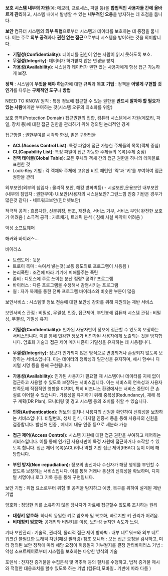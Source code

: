 **보호**
**시스템 내부의 자원**(예: 메모리, 프로세스, 파일 등)을 **합법적인 사용자들 간에 올바르게 관리**하고, 시스템 내에서 발생할 수 있는 **내부적인 오용**을 방지하는 데 초점을 둡니다.

**보안**
컴퓨터 시스템의 **외부 위협**으로부터 시스템과 데이터를 보호하는 데 중점을 둡니다. 이는 주로 **외부 공격자**나 **권한 없는 접근**으로부터 시스템을 방어하는 것을 의미합니다.

- **기밀성(Confidentiality)**: 데이터를 권한이 없는 사람이 읽지 못하도록 보호.
- **무결성(Integrity)**: 데이터가 허가받지 않은 변경을 방지.
- **가용성(Availability)**: 시스템과 데이터가 권한 있는 사용자에게 항상 접근 가능하게 보장.

**정책** : 시스템이 **무엇을 해야 하는가**에 대한 **규칙**과 **목표**
**기법** : 정책을 **어떻게 구현할 것인가**를 다루는 **구체적인 도구**나 **방법**

NEED TO KNOW 원칙 : 특정 정보에 접근할 수 있는 권한을 **반드시 알아야 할 필요가 있는 사람**에게만 부여하는 것(시스템 오류의 최소화를 위함)

보호 영역(Protection Domain)
접근권한의 집합, 컴퓨터 시스템에서 자원(메모리, 파일, 장치 등)에 대한 접근 권한을 관리하기 위해 정의된 논리적인 경계

접근행렬 : 권한부여를 시각화 한것, 밑은 구현법들

- **ACL(Access Control List)**: 특정 파일에 접근 가능한 주체들의 목록(객체 중심)
- **CL(Capability List)**: 특정 파일이 접근 가능한 주체들의 목록(주체 중심)
- **전역 테이블(Global Table)**: 모든 주체와 객체 간의 접근 권한을 하나의 테이블로 표현한 것
- Look-Key 기법 : 각 객체와 주체에 고유한 비트 패턴인 '락'과 '키'를 부여하여 접근 권한을 관리

외부보안(외부의 침입자 : 물리적 보안, 해킹 방화벽등) - 시설보안,운용보안
내부보안(내부의 침입자 : 권한부여)
UI보안(사용자의 시스탬보안? 그런느낌 인증 기반은 경우가 많은것 같다) - 네트워크보안(인터넷보안)

적극적 공격 : 흐름차단, 신분위장, 변조, 재전송, 서비스 거부, 서비스 부인( 완전한 보호가 어려움 )
소극적 공격 : 가로채기, 트래픽 분석 ( 침해 사실 파악이 어려움 )

악성 소프트웨어 

해커와 바이러스...

바이러스 
- 트랩도어 : 뒷문
- 트로이 목마 : 속여서 넣는것( 보통 용도외로 프로그램이 사용됨 )
- 논리폭탄 : 조건에 따라 기기에 피해를주는 폭탄
- 좀비  : 디도스에 주로 쓰이는 분산 점령? 공격? 프로그램
- 바이러스 : 다른 프로그램을 수정해서 감염시키는 프로그램
- 웜 : 자가 복제를 통한 전파 프로그램 바이러스와 비슷한 부분이 많음

보안서비스 : 시스템및 정보 전송에 대한 보안성 강화를 위해 지원되는 제반 서비스

보안서비스 관점 : 비밀성, 무결성, 인증, 접근제어, 부인봉쇄
컴퓨터 시스템 관점 : 비밀성, 무결성, 기밀성 유지

- **기밀성(Confidentiality):** 인가된 사용자만이 정보에 접근할 수 있도록 보장하는 서비스입니다. 이를 통해 민감한 정보가 비인가된 사용자에게 노출되는 것을 방지합니다. 암호화 기술과 접근 제어 메커니즘이 기밀성을 유지하는 데 사용됩니다.
    
- **무결성(Integrity):** 정보가 인가되지 않은 방식으로 변경되거나 손상되지 않도록 보장하는 서비스입니다. 이는 데이터의 정확성과 일관성을 유지하며, 해시 함수나 디지털 서명 등을 통해 구현됩니다.

- **가용성(Availability):** 인가된 사용자가 필요할 때 시스템이나 데이터를 지체 없이 접근하고 사용할 수 있도록 보장하는 서비스입니다. 이는 서비스의 연속성과 사용자 만족도에 직접적인 영향을 미치며, 특히 비즈니스 환경에서는 서비스 중단이 큰 손실로 이어질 수 있습니다. 가용성을 유지하기 위해 중복성(Redundancy), 재해 복구 계획(DR Plan), 모니터링 및 경고 시스템 등의 조치를 취할 수 있습니다.



- **인증(Authentication):** 정보의 출처나 사용자의 신원을 확인하여 신뢰성을 보장하는 서비스입니다. 비밀번호, 생체 인식, 디지털 인증서 등을 통해 사용자의 신원을 검증합니다.
    발신처 인증 , 메세지 내용 인증 등으로 세분화 가능
    
- **접근 제어(Access Control):** 시스템 자원에 대한 접근 권한을 부여하고 제어하는 서비스입니다. 이를 통해 인가된 사용자만이 특정 자원에 접근하거나 조작할 수 있도록 합니다. 접근 제어 목록(ACL)이나 역할 기반 접근 제어(RBAC) 등이 이에 해당합니다.
    
- **부인 방지(Non-repudiation):** 정보의 송신자나 수신자가 해당 행위를 부인할 수 없도록 보장하는 서비스입니다. 이를 통해 거래나 통신의 신뢰성을 확보하며, 디지털 서명이나 로그 기록 등을 통해 구현됩니다.


보안 기법 : 위협 요소로부터 위험 및 공격을 탐지하고 예방, 복구를 위하여 설계된 제반 기법


암호화 : 정당한 키를 소유하지 않은 당사자가 자료에 접근할수 없도록 조치하는 원리
- **대칭키 암호화**: 하나의 동일한 키로 암호화 및 복호화, 빠르지만 키 관리가 어려움.
- **비대칭키 암호화**: 공개키와 비밀키를 이용, 보안성 높지만 속도가 느림.

기타
보안관리 : 기술적, 관리적, 물리적 접근 제어
방화벽 : 내부 네트워크와 외부 네트워크간 불필요한 트래픽 차단(패킷 필터링)
참조 모니터 : 모든 접근 요청을 검사하고, 미리 정의된 보안 정책에 따라 해당 요청이 허용될지 거부될지를 결정
안티바이러스 기법 : 악성 소프트웨어로부터 시스템을 보호하는 다양한 방식의 기술

포렌식 : 전자전 증거물을 수집분석 및 역추적 등의 절차를 수행하고, 법적 증거물 제시와 적절한 대응조치를 할수 있도록 하는 기법 (컴퓨터,모바일.. 기반에 따라 다름
)